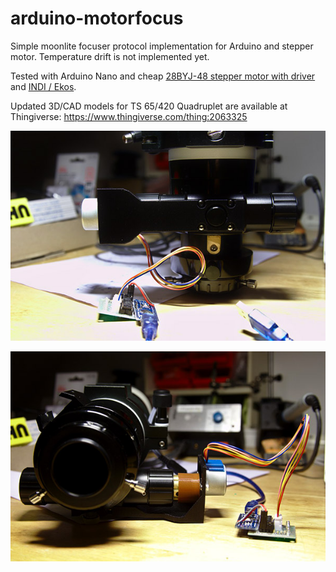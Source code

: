 # arduino-motorfocus

Simple moonlite focuser protocol implementation for Arduino and stepper motor. Temperature drift is not implemented yet.

Tested with Arduino Nano and cheap [28BYJ-48 stepper motor with driver](https://arduino-info.wikispaces.com/SmallSteppers) and [INDI / Ekos](http://indilib.org).

Updated 3D/CAD models for TS 65/420 Quadruplet are available at Thingiverse: https://www.thingiverse.com/thing:2063325

![alt text](res/image01.jpg)

![alt text](res/image02.jpg)

